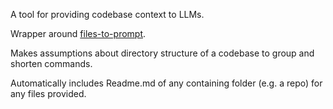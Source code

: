 A tool for providing codebase context to LLMs.

Wrapper around [files-to-prompt](https://github.com/simonw/files-to-prompt).

Makes assumptions about directory structure of a codebase to group and shorten commands.

Automatically includes Readme.md of any containing folder (e.g. a repo) for any files provided.

 
